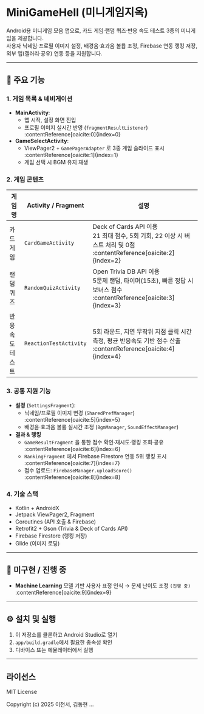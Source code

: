 # MiniGameHell (미니게임지옥)

Android용 미니게임 모음 앱으로, 카드 게임·랜덤 퀴즈·반응 속도 테스트 3종의 미니게임을 제공합니다.  
사용자 닉네임·프로필 이미지 설정, 배경음·효과음 볼륨 조정, Firebase 연동 랭킹 저장, 외부 앱(갤러리·공유) 연동 등을 지원합니다.

---

## 📌 주요 기능

### 1. 게임 목록 & 네비게이션
- **MainActivity**:  
  - 앱 시작, 설정 화면 진입  
  - 프로필 이미지 실시간 반영 (`fragmentResultListener`) :contentReference[oaicite:0]{index=0}
- **GameSelectActivity**:  
  - ViewPager2 + `GamePagerAdapter` 로 3종 게임 슬라이드 표시 :contentReference[oaicite:1]{index=1}  
  - 게임 선택 시 BGM 유지 재생  

### 2. 게임 콘텐츠
| 게임명           | Activity / Fragment                   | 설명                                                         |
| ---------------- | ------------------------------------- | ------------------------------------------------------------ |
| 카드 게임        | `CardGameActivity`                   | Deck of Cards API 이용<br>21 최대 점수, 5회 기회, 22 이상 시 버스트 처리 및 0점 :contentReference[oaicite:2]{index=2} |
| 랜덤 퀴즈        | `RandomQuizActivity`                 | Open Trivia DB API 이용<br>5문제 랜덤, 타이머(15초), 빠른 정답 시 보너스 점수 :contentReference[oaicite:3]{index=3} |
| 반응 속도 테스트 | `ReactionTestActivity`               | 5회 라운드, 지연 무작위 지점 클릭 시간 측정, 평균 반응속도 기반 점수 산출 :contentReference[oaicite:4]{index=4} |

### 3. 공통 지원 기능
- **설정** (`SettingsFragment`):  
  - 닉네임/프로필 이미지 변경 (`SharedPrefManager`) :contentReference[oaicite:5]{index=5}  
  - 배경음·효과음 볼륨 실시간 조정 (`BgmManager`, `SoundEffectManager`)   
- **결과 & 랭킹**  
  - `GameResultFragment` 을 통한 점수 확인·재시도·랭킹 조회·공유 :contentReference[oaicite:6]{index=6}  
  - `RankingFragment` 에서 Firebase Firestore 연동 5위 랭킹 표시 :contentReference[oaicite:7]{index=7}  
  - 점수 업로드: `FirebaseManager.uploadScore()` :contentReference[oaicite:8]{index=8}

### 4. 기술 스택
- Kotlin + AndroidX  
- Jetpack ViewPager2, Fragment  
- Coroutines (API 호출 & Firebase)  
- Retrofit2 + Gson (Trivia & Deck of Cards API)  
- Firebase Firestore (랭킹 저장)  
- Glide (이미지 로딩)  

---

## 🚧 미구현 / 진행 중
- **Machine Learning** 모델 기반 사용자 표정 인식 → 문제 난이도 조정 `(진행 중)` :contentReference[oaicite:9]{index=9}

---

## ⚙️ 설치 및 실행

1. 이 저장소를 클론하고 Android Studio로 열기  
2. `app/build.gradle`에서 필요한 종속성 확인  
3. 디바이스 또는 에뮬레이터에서 실행  

---

## 라이선스
MIT License

Copyright (c) 2025 이천서, 김동현
...
